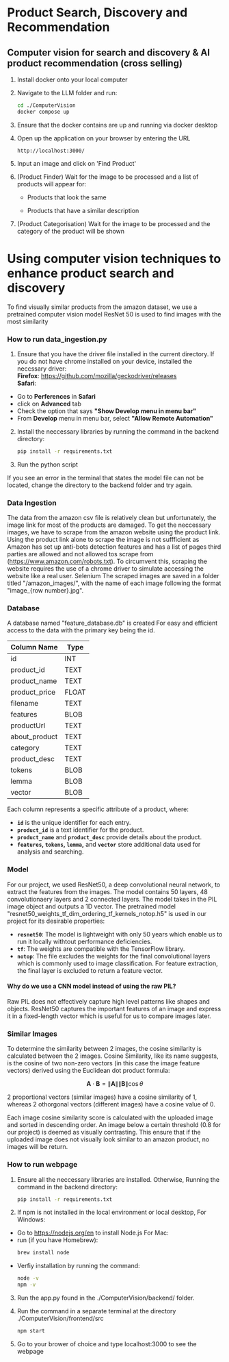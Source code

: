 # Product Search, Discovery and Recommendation

## Computer vision for search and discovery & AI product recommendation (cross selling)

1. Install docker onto your local computer

2. Navigate to the LLM folder and run:

   ```sh
   cd ./ComputerVision
   docker compose up
   ```

3. Ensure that the docker contains are up and running via docker desktop

4. Open up the application on your browser by entering the URL

   `http://localhost:3000/`

5. Input an image and click on 'Find Product'

6. (Product Finder) Wait for the image to be processed and a list of products will appear for:

   - Products that look the same

   - Products that have a similar description

7. (Product Categorisation) Wait for the image to be processed and the category of the product will be shown

# Using computer vision techniques to enhance product search and discovery

To find visually similar products from the amazon dataset, we use a pretrained computer vision model ResNet 50 is used to find images with the most similarity

### How to run data_ingestion.py
1. Ensure that you have the driver file installed in the current directory. If you do not have chrome installed on your device, installed the neccssary driver:<br>
**Firefox**: https://github.com/mozilla/geckodriver/releases<br>
**Safari**: 
- Go to **Perferences** in **Safari**
- click on **Advanced** tab
- Check the option that says **"Show Develop menu in menu bar"**
- From **Develop** menu in menu bar, select **"Allow Remote Automation"**

2. Install the neccessary libraries by running the command in the backend directory:
   ```sh
   pip install -r requirements.txt
   ```

3. Run the python script

If you see an error in the terminal that states the model file can not be located, change the directory to the backend folder and try again.

### Data Ingestion
The data from the amazon csv file is relatively clean but unfortunately, the image link for most of the products are damaged. To get the neccessary images, we have to scrape from the amazon website using the product link. Using the product link alone to scrape the image is not suffficient as Amazon has set up anti-bots detection features and has a list of pages third parties are allowed and not allowed tos scrape from (https://www.amazon.com/robots.txt). To circumvent this, scraping the website requires the use of a chrome driver to simulate accessing the website like a real user. Selenium The scraped images are saved in a folder titled "/amazon_images/", with the name of each image following the format "image_{row number}.jpg".

### Database
A database named "feature_database.db" is created For easy and efficient access to the data with the primary key being the id.

| Column Name   | Type  |
|---------------|-------|
| id            | INT   |
| product_id    | TEXT  |
| product_name  | TEXT  |
| product_price | FLOAT | 
| filename      | TEXT  |
| features      | BLOB  |
| productUrl    | TEXT  |
| about_product | TEXT  |
| category      | TEXT  |
| product_desc  | TEXT  |
| tokens        | BLOB  |
| lemma         | BLOB  |
| vector        | BLOB  |

Each column represents a specific attribute of a product, where:
- **`id`** is the unique identifier for each entry.
- **`product_id`** is a text identifier for the product.
- **`product_name`** and **`product_desc`** provide details about the product.
- **`features`, `tokens`, `lemma`,** and **`vector`** store additional data used for analysis and searching.

### Model
For our project, we used ResNet50, a deep convolutional neural network, to extract the features from the images. The model contains 50 layers, 48 convolutionaery layers and 2 connected layers. The model takes in the PIL image object and outputs a 1D vector. The pretrained model "resnet50_weights_tf_dim_ordering_tf_kernels_notop.h5" is used in our project for its desirable properties:
- **`resnet50`**: The model is lightweight with only 50 years which enable us to run it locally withtout performance deficiencies.
- **`tf`**: The weights are compatible with the TensorFlow library.
- **`notop`**: The file excludes the weights for the final convolutional layers which is commonly used to image classification. For feature extraction, the final layer is excluded to return a feature vector.

#### Why do we use a CNN model instead of using the raw PIL?
Raw PIL does not effectively capture high level patterns like shapes and objects. ResNet50 captures the important features of an image and express it in a fixed-length vector which is useful for us to compare images later.

### Similar Images
To determine the similarity between 2 images, the cosine similarity is calculated between the 2 images. Cosine Similarity, like its name suggests, is the cosine of two non-zero vectors (in this case the image feature vectors) derived using the Euclidean dot product formula:

$$
\mathbf{A} \cdot \mathbf{B} = \|\mathbf{A}\| \|\mathbf{B}\| \cos \theta
$$

2 proportional vectors (similar images) have a cosine similarity of 1, whereas 2 othorgonal vectors (different images) have a cosine value of 0. 

Each image cosine similarity score is calculated with the uploaded image and sorted in descending order. An image below a certain threshold (0.8 for our project) is deemed as visually contrasting. This ensure that if the uploaded image does not visually look similar to an amazon product, no images will be return.

### How to run webpage

1. Ensure all the neccessary libraries are installed. Otherwise, Running the command in the backend directory:
   ```sh
   pip install -r requirements.txt
   ```

2. If npm is not installed in the local environment or local desktop,
For Windows:
- Go to https://nodejs.org/en to install Node.js
For Mac:
- run (if you have Homebrew):
   ```sh
   brew install node
   ```
- Verfiy installation by running the command:
   ```sh
   node -v
   npm -v
   ```

3. Run the app.py found in the ./ComputerVision/backend/ folder.

4. Run the command in a separate terminal at the directory ./ComputerVision/frontend/src
   ```sh
   npm start
   ```
5. Go to your brower of choice and type localhost:3000 to see the webpage